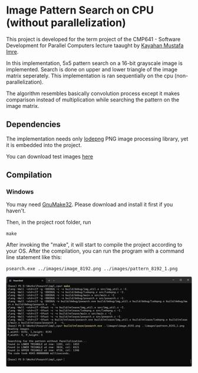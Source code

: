 # Image Pattern Search on CPU (without parallelization)

This project is developed for the term project of the CMP641 - Software Development for Parallel Computers lecture taaught by [Kayahan Mustafa Imre](https://web.cs.hacettepe.edu.tr/~kimre/).

In this implementation, 5x5 pattern search on a 16-bit grayscale image is implemented. Search is done on upper and lower triangle of the image matrix seperately. This implementation is ran sequentially on the cpu (non-parallelization).

The algorithm resembles basically convolution process except it makes comparison instead of multiplication while searching the pattern on the image matrix.

## Dependencies

The implementation needs only [lodepng](https://lodev.org/lodepng/) PNG image processing library, yet it is embedded into the project.

You can download test images [here](https://drive.google.com/file/d/14GBRgUel3fOdJVDOdlZ3HJh3_1vUsWZt/view?usp=sharing)

## Compilation
### Windows
You may need [GnuMake32](https://gnuwin32.sourceforge.net/downlinks/make.php). Please download and install it first if you haven't.

Then, in the project root folder, run

```
make
```

After invoking the "make", it will start to compile the project according to your OS. After the compilation, you can run the program with a command line statement like this:

```
psearch.exe ../images/image_8192.png ../images/pattern_8192_1.png
```

<img src="/assets/images/impl_cpu_ss_1.png" alt="Pattern search implementation running on Windows" style="width:%75;" target="_blank"/>

